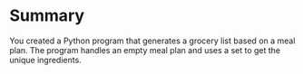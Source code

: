 # Summary

You created a Python program that generates a grocery list based on a meal plan. The program handles an empty meal plan and uses a set to get the unique ingredients.
